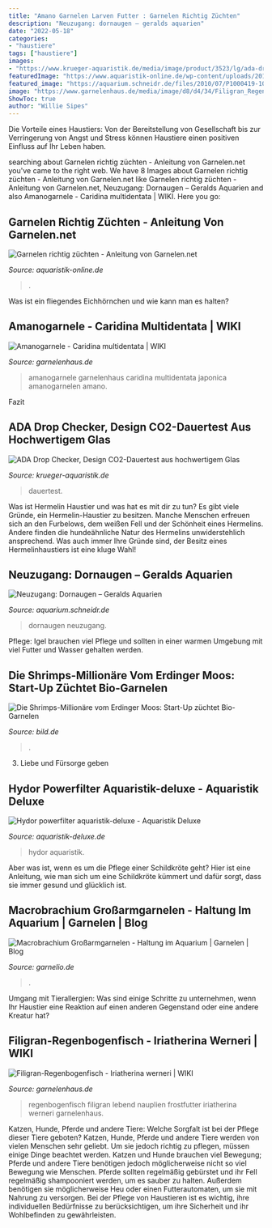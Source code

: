```yaml
---
title: "Amano Garnelen Larven Futter : Garnelen Richtig Züchten"
description: "Neuzugang: dornaugen – geralds aquarien"
date: "2022-05-18"
categories:
- "haustiere"
tags: ["haustiere"]
images:
- "https://www.krueger-aquaristik.de/media/image/product/3523/lg/ada-drop-checker.jpg"
featuredImage: "https://www.aquaristik-online.de/wp-content/uploads/2019/07/garnelen-babys.jpg"
featured_image: "https://aquarium.schneidr.de/files/2010/07/P1000419-1000x288.jpg"
image: "https://www.garnelenhaus.de/media/image/d8/d4/34/Filigran_Regenbogenfisch_Iriatherina_werneri_female.jpg"
ShowToc: true
author: "Willie Sipes"
---
```



Die Vorteile eines Haustiers: Von der Bereitstellung von Gesellschaft bis zur Verringerung von Angst und Stress können Haustiere einen positiven Einfluss auf Ihr Leben haben.

	

		
searching about Garnelen richtig züchten - Anleitung von Garnelen.net you've came to the right web. We have 8 Images about Garnelen richtig züchten - Anleitung von Garnelen.net like Garnelen richtig züchten - Anleitung von Garnelen.net, Neuzugang: Dornaugen – Geralds Aquarien and also Amanogarnele - Caridina multidentata | WIKI. Here you go:
		
    
## Garnelen Richtig Züchten - Anleitung Von Garnelen.net

<img loading=lazy src="https://www.aquaristik-online.de/wp-content/uploads/2019/07/garnelen-babys.jpg" onerror="this.onerror=null;this.src='https://tse1.mm.bing.net/th?id=OIP.sUlG7LVbGwRo6OkJCULR-wHaJ4&amp;pid=15.1';" alt="Garnelen richtig züchten - Anleitung von Garnelen.net">

_Source: aquaristik-online.de_

>. 

	

Was ist ein fliegendes Eichhörnchen und wie kann man es halten?

    
## Amanogarnele - Caridina Multidentata | WIKI

<img loading=lazy src="https://www.garnelenhaus.de/media/image/c1/eb/ba/28_4_amanogarnele_caridina_japonica_multidentata_55bda087c5fa08.jpg" onerror="this.onerror=null;this.src='https://tse4.mm.bing.net/th?id=OIP.-9955CKHxY_DmFLc4kCSiQHaFj&amp;pid=15.1';" alt="Amanogarnele - Caridina multidentata | WIKI">

_Source: garnelenhaus.de_

>amanogarnele garnelenhaus caridina multidentata japonica amanogarnelen amano. 

	

Fazit

    
## ADA Drop Checker, Design CO2-Dauertest Aus Hochwertigem Glas

<img loading=lazy src="https://www.krueger-aquaristik.de/media/image/product/3523/lg/ada-drop-checker.jpg" onerror="this.onerror=null;this.src='https://tse1.mm.bing.net/th?id=OIP.H0E4YNLj2Mng9BgzlWYsmQHaHa&amp;pid=15.1';" alt="ADA Drop Checker, Design CO2-Dauertest aus hochwertigem Glas">

_Source: krueger-aquaristik.de_

>dauertest. 

	

Was ist Hermelin Haustier und was hat es mit dir zu tun?
Es gibt viele Gründe, ein Hermelin-Haustier zu besitzen. Manche Menschen erfreuen sich an den Furbelows, dem weißen Fell und der Schönheit eines Hermelins. Andere finden die hundeähnliche Natur des Hermelins unwiderstehlich ansprechend. Was auch immer Ihre Gründe sind, der Besitz eines Hermelinhaustiers ist eine kluge Wahl!

    
## Neuzugang: Dornaugen – Geralds Aquarien

<img loading=lazy src="https://aquarium.schneidr.de/files/2010/07/P1000419-1000x288.jpg" onerror="this.onerror=null;this.src='https://tse4.mm.bing.net/th?id=OIP.4r06Wl-W4XYEIa111rOIXQHaCI&amp;pid=15.1';" alt="Neuzugang: Dornaugen – Geralds Aquarien">

_Source: aquarium.schneidr.de_

>dornaugen neuzugang. 

	

Pflege: Igel brauchen viel Pflege und sollten in einer warmen Umgebung mit viel Futter und Wasser gehalten werden.

    
## Die Shrimps-Millionäre Vom Erdinger Moos: Start-Up Züchtet Bio-Garnelen

<img loading=lazy src="https://bilder.bild.de/fotos/kristoffer-deininger-51221909-44755624/Bild/2.bild.jpg" onerror="this.onerror=null;this.src='https://tse3.mm.bing.net/th?id=OIP.qJpJocYLWxoqUjbORoOW2gHaEK&amp;pid=15.1';" alt="Die Shrimps-Millionäre vom Erdinger Moos: Start-Up züchtet Bio-Garnelen">

_Source: bild.de_

>. 

	

3. Liebe und Fürsorge geben

    
## Hydor Powerfilter Aquaristik-deluxe - Aquaristik Deluxe

<img loading=lazy src="http://cdn.webshopapp.com/shops/23612/files/34003588/hydor-power-filter.jpg" onerror="this.onerror=null;this.src='https://tse3.mm.bing.net/th?id=OIP.0du3De3H1nsjQWiMYEDIFwHaHX&amp;pid=15.1';" alt="Hydor powerfilter aquaristik-deluxe - Aquaristik Deluxe">

_Source: aquaristik-deluxe.de_

>hydor aquaristik. 

	

Aber was ist, wenn es um die Pflege einer Schildkröte geht? Hier ist eine Anleitung, wie man sich um eine Schildkröte kümmert und dafür sorgt, dass sie immer gesund und glücklich ist.

    
## Macrobrachium Großarmgarnelen - Haltung Im Aquarium | Garnelen | Blog

<img loading=lazy src="https://www.garnelio.de/media/image/Lemon_Grossarmgarnele-Macrobrachium_gracilirostre_23.jpg" onerror="this.onerror=null;this.src='https://tse2.mm.bing.net/th?id=OIP.yOl9ym_zLIlX2jE719Zk7gHaE8&amp;pid=15.1';" alt="Macrobrachium Großarmgarnelen - Haltung im Aquarium | Garnelen | Blog">

_Source: garnelio.de_

>. 

	

Umgang mit Tierallergien: Was sind einige Schritte zu unternehmen, wenn Ihr Haustier eine Reaktion auf einen anderen Gegenstand oder eine andere Kreatur hat?

    
## Filigran-Regenbogenfisch - Iriatherina Werneri | WIKI

<img loading=lazy src="https://www.garnelenhaus.de/media/image/d8/d4/34/Filigran_Regenbogenfisch_Iriatherina_werneri_female.jpg" onerror="this.onerror=null;this.src='https://tse4.mm.bing.net/th?id=OIP.aWZaM5UdFvbdQxeMTZXcGQHaFj&amp;pid=15.1';" alt="Filigran-Regenbogenfisch - Iriatherina werneri | WIKI">

_Source: garnelenhaus.de_

>regenbogenfisch filigran lebend nauplien frostfutter iriatherina werneri garnelenhaus. 

	

Katzen, Hunde, Pferde und andere Tiere: Welche Sorgfalt ist bei der Pflege dieser Tiere geboten?
Katzen, Hunde, Pferde und andere Tiere werden von vielen Menschen sehr geliebt. Um sie jedoch richtig zu pflegen, müssen einige Dinge beachtet werden. Katzen und Hunde brauchen viel Bewegung; Pferde und andere Tiere benötigen jedoch möglicherweise nicht so viel Bewegung wie Menschen. Pferde sollten regelmäßig gebürstet und ihr Fell regelmäßig shampooniert werden, um es sauber zu halten. Außerdem benötigen sie möglicherweise Heu oder einen Futterautomaten, um sie mit Nahrung zu versorgen. Bei der Pflege von Haustieren ist es wichtig, ihre individuellen Bedürfnisse zu berücksichtigen, um ihre Sicherheit und ihr Wohlbefinden zu gewährleisten.

